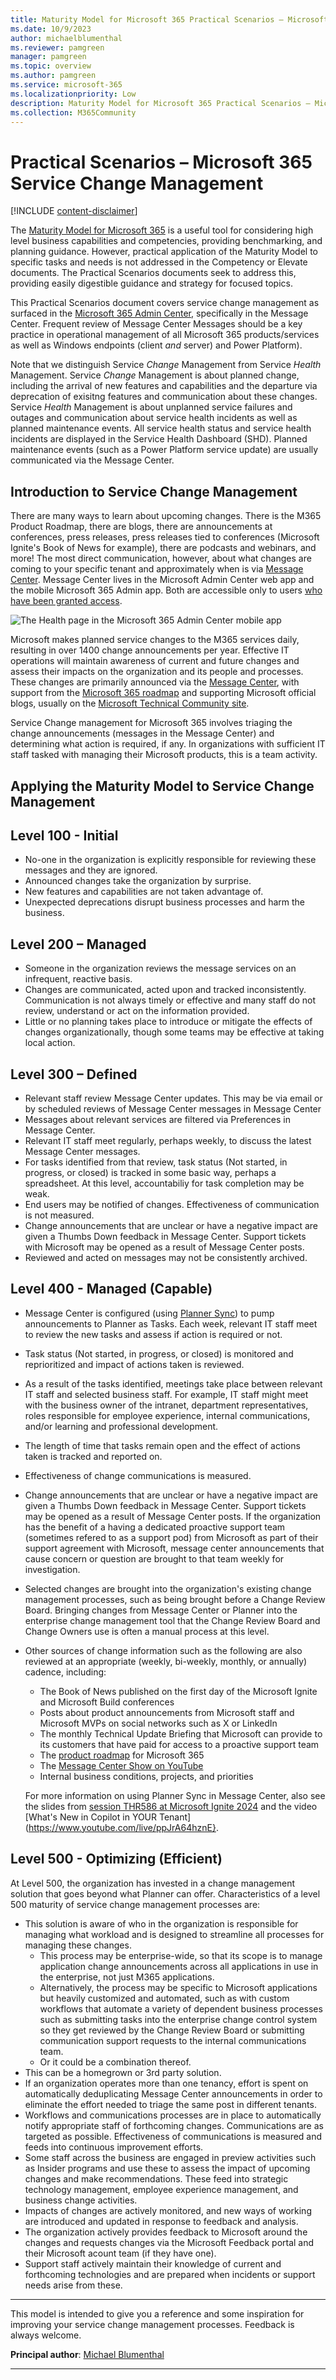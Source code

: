```yaml
---
title: Maturity Model for Microsoft 365 Practical Scenarios – Microsoft 365 Service Change Management
ms.date: 10/9/2023
author: michaelblumenthal
ms.reviewer: pamgreen
manager: pamgreen
ms.topic: overview
ms.author: pamgreen
ms.service: microsoft-365
ms.localizationpriority: Low
description: Maturity Model for Microsoft 365 Practical Scenarios – Microsoft 365 Service Change Management
ms.collection: M365Community
---
```


# Practical Scenarios – Microsoft 365 Service Change Management

[!INCLUDE [content-disclaimer](includes/content-disclaimer.md)]

The [Maturity Model for Microsoft 365](microsoft365-maturity-model--intro.md) is a useful tool for considering high level business capabilities and competencies, providing benchmarking, and planning guidance. However, practical application of the Maturity Model to specific tasks and needs is not addressed in the Competency or Elevate documents. The Practical Scenarios documents seek to address this, providing easily digestible guidance and strategy for focused topics.

This Practical Scenarios document covers service change management as surfaced in the [Microsoft 365 Admin Center](https://admin.cloud.microsoft/?source=applauncher#/homepage), specifically in the Message Center. Frequent review of Message Center Messages should be a key practice in operational management of all Microsoft 365 products/services as well as Windows endpoints (client *and* server) and Power Platform).

Note that we distinguish Service *Change* Management from Service *Health* Management.  Service *Change* Management is about planned change, including the arrival of new features and capabilities and the departure via deprecation of exisitng features and communication about these changes. Service *Health* Management is about unplanned service failures and outages and communication about service health incidents as well as planned maintenance events.  All service health status and service health incidents are displayed in the Service Health Dashboard (SHD).  Planned maintenance events (such as a Power Platform service update) are usually communicated via the Message Center.

## Introduction to Service Change Management

There are many ways to learn about upcoming changes.  There is the M365 Product Roadmap, there are blogs, there are announcements at conferences, press releases, press releases tied to conferences (Microsoft Ignite's Book of News for example),  there are podcasts and webinars, and more! The most direct communication, however, about what changes are coming to your specific tenant and approximately when is via [Message Center](https://admin.cloud.microsoft/?source=applauncher#/MessageCenter).  Message Center lives in the Microsoft Admin Center web app and the mobile Microsoft 365 Admin app. Both are accessible only to users [who have been granted access](/microsoft-365/admin/manage/message-center?view=o365-worldwide&preserve-view=true#frequently-asked-questions). 

![The Health page in the Microsoft 365 Admin Center mobile app](media/maturity-model-microsoft365-servicing-microsoft365-service-change-management/advisories-mobile.jpg)

Microsoft makes planned service changes to the M365 services daily, resulting in over 1400 change announcements per year. Effective IT operations will maintain awareness of current and future changes and assess their impacts on the organization and its people and processes. These changes are primarily announced via the [Message Center](https://admin.cloud.microsoft/?source=applauncher#/MessageCenter), with support from the [Microsoft 365 roadmap](https://www.microsoft.com/microsoft-365/roadmap) and supporting Microsoft official blogs, usually on the [Microsoft Technical Community site](https://techcommunity.microsoft.com/).

Service Change management for Microsoft 365 involves triaging the change announcements (messages in the Message Center) and determining what action is required, if any. In organizations with sufficient IT staff tasked with managing their Microsoft products, this is a team activity.

## Applying the Maturity Model to Service Change Management

## Level 100 - Initial

- No-one in the organization is explicitly responsible for reviewing these messages and they are ignored.
- Announced changes take the organization by surprise.
- New features and capabilities are not taken advantage of.
- Unexpected deprecations disrupt business processes and harm the business.

## Level 200 – Managed

- Someone in the organization reviews the message services on an infrequent, reactive basis.
- Changes are communicated, acted upon and tracked inconsistently. Communication is not always timely or effective and many staff do not review, understand or act on the information provided.
- Little or no planning takes place to introduce or mitigate the effects of changes organizationally, though some teams may be effective at taking local action.

## Level 300 – Defined

- Relevant staff review Message Center updates. This may be via email or by scheduled reviews of Message Center messages in Message Center 
- Messages about relevant services are filtered via Preferences in Message Center.
- Relevant IT staff meet regularly, perhaps weekly, to discuss the latest Message Center messages. 
- For tasks identified from that review, task status (Not started, in progress, or closed) is tracked in some basic way, perhaps a spreadsheet. At this level, accountabiliy for task completion may be weak.
- End users may be notified of changes.  Effectiveness of communication is not measured.
- Change announcements that are unclear or have a negative impact are given a Thumbs Down feedback in Message Center. Support tickets with Microsoft may be opened as a result of Message Center posts.
- Reviewed and acted on messages may not be consistently archived.

## Level 400 - Managed (Capable)

- Message Center is configured (using [Planner Sync](/planner/track-message-center-tasks-planner)) to pump announcements to Planner as Tasks. Each week, relevant IT staff meet to review the new tasks and assess if action is required or not.
- Task status (Not started, in progress, or closed) is monitored and reprioritized and impact of actions taken is reviewed.
- As a result of the tasks identified, meetings take place between relevant IT staff and selected business staff.  For example, IT staff might meet with the business owner of the intranet, department representatives, roles responsible for employee experience, internal communications, and/or learning and professional development.
- The length of time that tasks remain open and the effect of actions taken is tracked and reported on.
- Effectiveness of change communications is measured.
- Change announcements that are unclear or have a negative impact are given a Thumbs Down feedback in Message Center. Support tickets may be opened as a result of Message Center posts. If the organization has the benefit of a having a dedicated proactive support team (sometimes refered to as a support pod) from Microsoft as part of their support agreement with Microsoft, message center announcements that cause concern or question are brought to that team weekly for investigation.
- Selected changes are brought into the organization's existing change management processes, such as being brought before a Change Review Board. Bringing changes from Message Center or Planner into the enterprise change management tool that the Change Review Board and Change Owners use is often a manual process at this level. 
- Other sources of change information such as the following are also reviewed at an appropriate (weekly, bi-weekly, monthly, or annually) cadence, including:
  - The Book of News published on the first day of the Microsoft Ignite and Microsoft Build conferences
  - Posts about product announcements from Microsoft staff and Microsoft MVPs on social networks such as X or LinkedIn 
  - The monthly Technical Update Briefing that Microsoft can provide to its customers that have paid for access to a proactive support team
  - The [product roadmap](https://www.microsoft.com/microsoft-365/roadmap) for Microsoft 365
  - The [Message Center Show on YouTube](https://www.youtube.com/@365MCS) 
  - Internal business conditions, projects, and priorities

  For more information on using Planner Sync in Message Center, also see the slides from [session THR586 at Microsoft Ignite 2024](https://www.slideshare.net/slideshow/what-s-new-in-copilot-in-your-tenant-ignite-2024-thr586-pptx/273606182) and the video [What's New in Copilot in YOUR Tenant](https://www.youtube.com/live/ppJrA64hznE}.

## Level 500 - Optimizing (Efficient)

At Level 500, the organization has invested in a change management solution that goes beyond what Planner can offer. Characteristics of a level 500 maturity of service change management processes are:
- This solution is aware of who in the organization is responsible for managing what workload and is designed to streamline all processes for managing these changes.
  - This process may be enterprise-wide, so that its scope is to manage application change announcements across all applications in use in the enterprise, not just M365 applications.
  - Alternatively, the process may be specific to Microsoft applications but heavily customized and automated, such as with custom workflows that automate a variety of dependent business processes such as submitting tasks into the enterprise change control system so they get reviewed by the Change Review Board or submitting communication support requests to the internal communications team. 
  - Or it could be a combination thereof.
- This can be a homegrown or 3rd party solution.
- If an organization operates more than one tenancy, effort is spent on automatically deduplicating Message Center announcements in order to eliminate the effort needed to triage the same post in different tenants. 
- Workflows and communications processes are in place to automatically notify appropriate staff of forthcoming changes. Communications are as targeted as possible.   Effectiveness of communications is measured and feeds into continuous improvement efforts. 
- Some staff across the business are engaged in preview activities such as Insider programs and use these to assess the impact of upcoming changes and make recommendations. These feed into strategic technology management, employee experience management, and business change activities.
- Impacts of changes are actively monitored, and new ways of working are introduced and updated in response to feedback and analysis.
- The organization actively provides feedback to Microsoft around the changes and requests changes via the Microsoft Feedback portal and their Microsoft acount team (if they have one).
- Support staff actively maintain their knowledge of current and forthcoming technologies and are prepared when incidents or support needs arise from these.
 
---

This model is intended to give you a reference and some inspiration for improving your service change management processes. Feedback is always welcome.

**Principal author**: [Michael Blumenthal](https://www.linkedin.com/in/michaelbblumenthal/)

---
